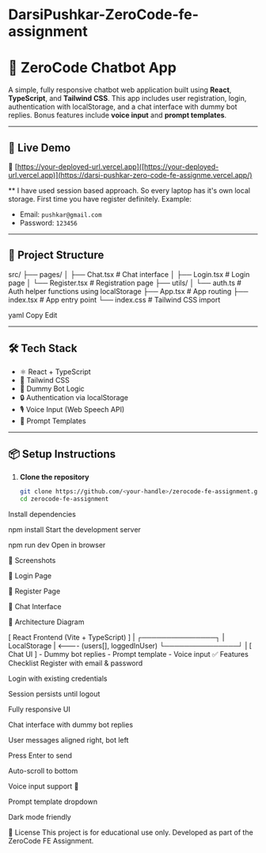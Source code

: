 # DarsiPushkar-ZeroCode-fe-assignment
# 💬 ZeroCode Chatbot App

A simple, fully responsive chatbot web application built using **React**, **TypeScript**, and **Tailwind CSS**. This app includes user registration, login, authentication with localStorage, and a chat interface with dummy bot replies. Bonus features include **voice input** and **prompt templates**.

---

## 🚀 Live Demo

🔗 [https://your-deployed-url.vercel.app]([https://your-deployed-url.vercel.app)](https://darsi-pushkar-zero-code-fe-assignme.vercel.app/)

** I have used session based approach. So every laptop has it's own local storage. First time you have register definitely.
Example:
- Email: `pushkar@gmail.com`  
- Password: `123456`

---

## 📁 Project Structure

src/
├── pages/
│ ├── Chat.tsx # Chat interface
│ ├── Login.tsx # Login page
│ └── Register.tsx # Registration page
├── utils/
│ └── auth.ts # Auth helper functions using localStorage
├── App.tsx # App routing
├── index.tsx # App entry point
└── index.css # Tailwind CSS import

yaml
Copy
Edit

---

## 🛠️ Tech Stack

- ⚛️ React + TypeScript
- 💨 Tailwind CSS
- 🧠 Dummy Bot Logic
- 🔒 Authentication via localStorage
- 🎙️ Voice Input (Web Speech API)
- 📑 Prompt Templates

---

## 📦 Setup Instructions

1. **Clone the repository**

   ```bash
   git clone https://github.com/<your-handle>/zerocode-fe-assignment.git
   cd zerocode-fe-assignment
Install dependencies


npm install
Start the development server


npm run dev
Open in browser


📸 Screenshots

🔐 Login Page

📝 Register Page

💬 Chat Interface

🧱 Architecture Diagram

[ React Frontend (Vite + TypeScript) ]
        |
  ┌───────────────┐
  | LocalStorage  | <---- (users[], loggedInUser)
  └───────────────┘
        |
    [ Chat UI ]
    - Dummy bot replies
    - Prompt template
    - Voice input
✅ Features Checklist
 Register with email & password

 Login with existing credentials

 Session persists until logout

 Fully responsive UI

 Chat interface with dummy bot replies

 User messages aligned right, bot left

 Press Enter to send

 Auto-scroll to bottom

 Voice input support 🎤

 Prompt template dropdown

 Dark mode friendly

📜 License
This project is for educational use only. Developed as part of the ZeroCode FE Assignment.







